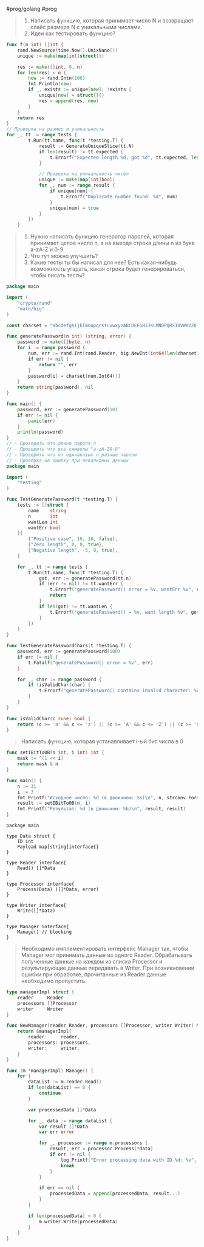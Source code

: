#prog/golang #prog 

> 1. Написать функцию, которая принимает число N и возвращает слайс размера N с уникальными числами.
> 2. Идеи как тестировать функцию?
```go
func f(n int) []int {
	rand.NewSource(time.Now().UnixNano())
	unique := make(map[int]struct{})

	res := make([]int, 0, n)
	for len(res) < n {
		new := rand.Intn(100)
		fmt.Println(new)
		if _, exists := unique[new]; !exists {
			unique[new] = struct{}{}
			res = append(res, new)
		}
	}
	return res
}
// Проверка на размер и уникальность
for _, tt := range tests {
		t.Run(tt.name, func(t *testing.T) {
			result := GenerateUniqueSlice(tt.N)
			if len(result) != tt.expected {
				t.Errorf("Expected length %d, got %d", tt.expected, len(result))
			}

			// Проверка на уникальность чисел
			unique := make(map[int]bool)
			for _, num := range result {
				if unique[num] {
					t.Errorf("Duplicate number found: %d", num)
				}
				unique[num] = true
			}
		})
	}
```

> 1. Нужно написать функцию генератор паролей, которая принимает целое число n, а на выходе строка длины n из букв a-zA-Z и 0-9
> 2. Что тут можно улучшить?
> 3. Какие тесты ты бы написал для нее? Есть какая-нибудь возможность угадать, какая строка будет генерироваться, чтобы писать тесты?
```go
package main

import (
	"crypto/rand"
	"math/big"
)

const charset = "abcdefghijklmnopqrstuvwxyzABCDEFGHIJKLMNOPQRSTUVWXYZ0123456789"

func generatePassword(n int) (string, error) {
	password := make([]byte, n)
	for i := range password {
		num, err := rand.Int(rand.Reader, big.NewInt(int64(len(charset))))
		if err != nil {
			return "", err
		}
		password[i] = charset[num.Int64()]
	}
	return string(password), nil
}

func main() {
	password, err := generatePassword(10)
	if err != nil {
		panic(err)
	}
	println(password)
}
// - Проверить что длина пароля n
// - Проверить что все символы "a-zA-Z0-9"
// - Проверить что от одинаковых n разные пароли
// - Проверка на ошибку при невалидных данных
package main

import (
	"testing"
)

func TestGeneratePassword(t *testing.T) {
	tests := []struct {
		name    string
		n       int
		wantLen int
		wantErr bool
	}{
		{"Positive case", 10, 10, false},
		{"Zero length", 0, 0, true},
		{"Negative length", -5, 0, true},
	}

	for _, tt := range tests {
		t.Run(tt.name, func(t *testing.T) {
			got, err := generatePassword(tt.n)
			if (err != nil) != tt.wantErr {
				t.Errorf("generatePassword() error = %v, wantErr %v", err, tt.wantErr)
				return
			}
			if len(got) != tt.wantLen {
				t.Errorf("generatePassword() = %v, want length %v", got, tt.wantLen)
			}
		})
	}
}

func TestGeneratePasswordChars(t *testing.T) {
	password, err := generatePassword(100)
	if err != nil {
		t.Fatalf("generatePassword() error = %v", err)
	}

	for _, char := range password {
		if !isValidChar(char) {
			t.Errorf("generatePassword() contains invalid character: %c", char)
		}
	}
}

func isValidChar(c rune) bool {
	return (c >= 'a' && c <= 'z') || (c >= 'A' && c <= 'Z') || (c >= '0' && c <= '9')
}
```

> Написать функцию, которая устанавливает i-ый бит числа в 0
```go
func setIBitTo0B(n int, i int) int {
	mask := ^(1 << i)
	return mask & n
}

func main() {
	n := 31
	i := 3
	fmt.Printf("Исходное число: %d (в двоичном: %s)\n", n, strconv.FormatInt(int64(n), 2))
	result := setIBitTo0B(n, i)
	fmt.Printf("Результат: %d (в двоичном: %b)\n", result, result)
}
```

```
package main
 
type Data struct {
    ID int
    Payload map[string]interface{}
}
 
type Reader interface{
    Read() []*Data
}
 
type Processor interface{
    Process(Data) ([]*Data, error)
}
 
type Writer interface{
    Write([]*Data)
}
 
type Manager interface{
    Manage() // blocking
}
```
> Необходимо имплементировать интерфейс Manager так, чтобы Manager мог принимать данные из одного Reader.
> Обрабатывать полученные данные на каждом из списка Processor и результирующие данные передавать в Writer.
> При возникновении ошибки при обработке, прочитанные из Reader данные необходимо пропустить.
```go
type managerImpl struct {
	reader     Reader
	processors []Processor
	writer     Writer
}

func NewManager(reader Reader, processors []Processor, writer Writer) Manager {
	return &managerImpl{
		reader:     reader,
		processors: processors,
		writer:     writer,
	}
}

func (m *managerImpl) Manage() {
	for {
		dataList := m.reader.Read()
		if len(dataList) == 0 {
			continue
		}

		var processedData []*Data

		for _, data := range dataList {
			var result []*Data
			var err error

			for _, processor := range m.processors {
				result, err = processor.Process(*data)
				if err != nil {
					log.Printf("Error processing data with ID %d: %v", data.ID, err)
					break
				}
			}

			if err == nil {
				processedData = append(processedData, result...)
			}
		}

		if len(processedData) > 0 {
			m.writer.Write(processedData)
		}
	}
}
```

